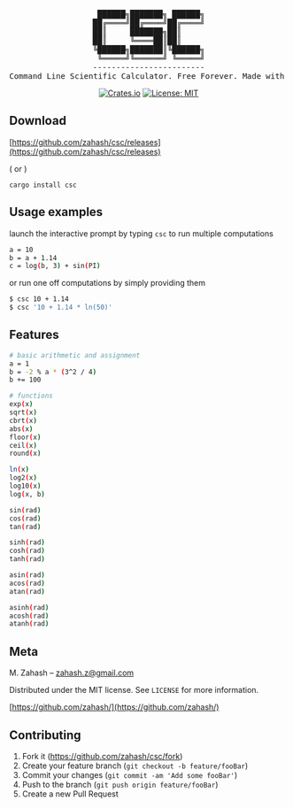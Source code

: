<div align="center">

<pre>
 ██████╗███████╗ ██████╗
██╔════╝██╔════╝██╔════╝
██║     ███████╗██║     
██║     ╚════██║██║     
╚██████╗███████║╚██████╗
 ╚═════╝╚══════╝ ╚═════╝
------------------------
Command Line Scientific Calculator. Free Forever. Made with ❤️ using 🦀
</pre>

[![Crates.io](https://img.shields.io/crates/v/csc.svg)](https://crates.io/crates/csc)
[![License: MIT](https://img.shields.io/badge/License-MIT-yellow.svg)](https://opensource.org/licenses/MIT)

</div>

## Download

[https://github.com/zahash/csc/releases](https://github.com/zahash/csc/releases)

( or )

```
cargo install csc
```

## Usage examples

launch the interactive prompt by typing `csc` to run multiple computations

```sh
a = 10
b = a + 1.14
c = log(b, 3) + sin(PI)
```

or run one off computations by simply providing them

```sh
$ csc 10 + 1.14
$ csc '10 + 1.14 * ln(50)'
```

## Features

```sh
# basic arithmetic and assignment
a = 1
b = -2 % a * (3^2 / 4)
b += 100

# functions
exp(x)
sqrt(x)
cbrt(x)
abs(x)
floor(x)
ceil(x)
round(x)

ln(x)
log2(x)
log10(x)
log(x, b)

sin(rad)
cos(rad)
tan(rad)

sinh(rad)
cosh(rad)
tanh(rad)

asin(rad)
acos(rad)
atan(rad)

asinh(rad)
acosh(rad)
atanh(rad)
```

## Meta

M. Zahash – zahash.z@gmail.com

Distributed under the MIT license. See `LICENSE` for more information.

[https://github.com/zahash/](https://github.com/zahash/)

## Contributing

1. Fork it (<https://github.com/zahash/csc/fork>)
2. Create your feature branch (`git checkout -b feature/fooBar`)
3. Commit your changes (`git commit -am 'Add some fooBar'`)
4. Push to the branch (`git push origin feature/fooBar`)
5. Create a new Pull Request
